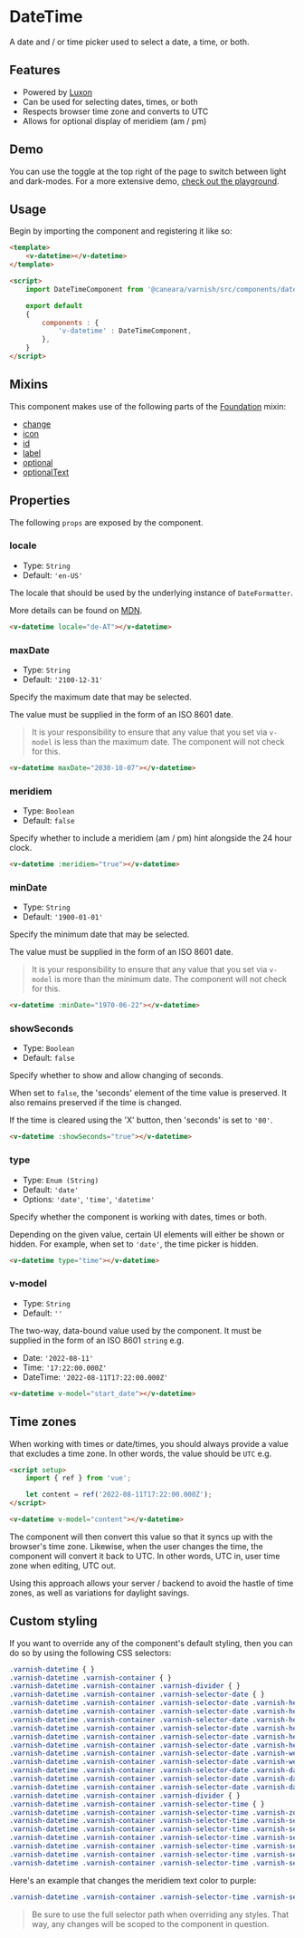 # DateTime

A date and / or time picker used to select a date, a time, or both.

## Features

* Powered by [Luxon](https://moment.github.io/luxon/#/)
* Can be used for selecting dates, times, or both
* Respects browser time zone and converts to UTC
* Allows for optional display of meridiem (am / pm)

## Demo

You can use the toggle at the top right of the page to switch between light and dark-modes. For a more extensive demo, [check out the playground](/playgrounds/datetime/index).

<!-- Setup -->
<script setup>
    import { ref } from 'vue';
    import DateTimeComponent from '../../src/components/datetime.vue';

    let content = ref('2022-09-10T16:35:12.871002Z');
</script>

<!-- Demo -->
<div class="bg-gray-100 dark:bg-black flex justify-center rounded-md p-6 mt-8">
    <ClientOnly>
        <DateTimeComponent label="Start date / time" icon="fas fa-calendar" type="datetime" v-model="content"></DateTimeComponent>
    </ClientOnly>
</div>

## Usage

Begin by importing the component and registering it like so:

```html
<template>
    <v-datetime></v-datetime>
</template>

<script>
    import DateTimeComponent from '@caneara/varnish/src/components/datetime.vue';

    export default
    {
        components : {
            'v-datetime' : DateTimeComponent,
        },
    }
</script>
```

## Mixins

This component makes use of the following parts of the [Foundation](/pages/foundation) mixin:

* [change](/pages/foundation#change)
* [icon](/pages/foundation#icon)
* [id](/pages/foundation#id)
* [label](/pages/foundation#label)
* [optional](/pages/foundation#optional)
* [optionalText](/pages/foundation#optionalText)

## Properties

The following `props` are exposed by the component.

### locale

- Type: `String`
- Default: `'en-US'`

The locale that should be used by the underlying instance of `DateFormatter`.

More details can be found on [MDN](https://developer.mozilla.org/en-US/docs/Web/JavaScript/Reference/Global_Objects/Intl#locale_identification_and_negotiation).

```html
<v-datetime locale="de-AT"></v-datetime>
```

### maxDate

- Type: `String`
- Default: `'2100-12-31'`

Specify the maximum date that may be selected.

The value must be supplied in the form of an ISO 8601 date.

> It is your responsibility to ensure that any value that you set via `v-model` is less than the maximum date. The component will not check for this.

```html
<v-datetime maxDate="2030-10-07"></v-datetime>
```

### meridiem

- Type: `Boolean`
- Default: `false`

Specify whether to include a meridiem (am / pm) hint alongside the 24 hour clock.

```html
<v-datetime :meridiem="true"></v-datetime>
```

### minDate

- Type: `String`
- Default: `'1900-01-01'`

Specify the minimum date that may be selected.

The value must be supplied in the form of an ISO 8601 date.

> It is your responsibility to ensure that any value that you set via `v-model` is more than the minimum date. The component will not check for this.

```html
<v-datetime :minDate="1970-06-22"></v-datetime>
```

### showSeconds

- Type: `Boolean`
- Default: `false`

Specify whether to show and allow changing of seconds.

When set to `false`, the 'seconds' element of the time value is preserved. It also remains preserved if the time is changed.

If the time is cleared using the 'X' button, then 'seconds' is set to `'00'`.

```html
<v-datetime :showSeconds="true"></v-datetime>
```

### type

- Type: `Enum (String)`
- Default: `'date'`
- Options: `'date'`, `'time'`, `'datetime'`

Specify whether the component is working with dates, times or both.

Depending on the given value, certain UI elements will either be shown or hidden. For example, when set to `'date'`, the time picker is hidden.

```html
<v-datetime type="time"></v-datetime>
```

### v-model

- Type: `String`
- Default: `''`

The two-way, data-bound value used by the component. It must be supplied in the form of an ISO 8601 `string` e.g.

* Date: `'2022-08-11'`
* Time: `'17:22:00.000Z'`
* DateTime: `'2022-08-11T17:22:00.000Z'`

```html
<v-datetime v-model="start_date"></v-datetime>
```

## Time zones

When working with times or date/times, you should always provide a value that excludes a time zone. In other words, the value should be `UTC` e.g.

```html
<script setup>
    import { ref } from 'vue';

    let content = ref('2022-08-11T17:22:00.000Z');
</script>

<v-datetime v-model="content"></v-datetime>
```

The component will then convert this value so that it syncs up with the browser's time zone. Likewise, when the user changes the time, the component will convert it back to UTC. In other words, UTC in, user time zone when editing, UTC out.

Using this approach allows your server / backend to avoid the hastle of time zones, as well as variations for daylight savings.

## Custom styling

If you want to override any of the component's default styling, then you can do so by using the following CSS selectors:

```css
.varnish-datetime { }
.varnish-datetime .varnish-container { }
.varnish-datetime .varnish-container .varnish-divider { }
.varnish-datetime .varnish-container .varnish-selector-date { }
.varnish-datetime .varnish-container .varnish-selector-date .varnish-header { }
.varnish-datetime .varnish-container .varnish-selector-date .varnish-header .varnish-caret-left { }
.varnish-datetime .varnish-container .varnish-selector-date .varnish-header .varnish-selector-month-year { }
.varnish-datetime .varnish-container .varnish-selector-date .varnish-header .varnish-selector-month-year .varnish-selector-month { }
.varnish-datetime .varnish-container .varnish-selector-date .varnish-header .varnish-selector-month-year .varnish-selector-year { }
.varnish-datetime .varnish-container .varnish-selector-date .varnish-header .varnish-caret-right { }
.varnish-datetime .varnish-container .varnish-selector-date .varnish-week { }
.varnish-datetime .varnish-container .varnish-selector-date .varnish-week .varnish-week-day { }
.varnish-datetime .varnish-container .varnish-selector-date .varnish-days { }
.varnish-datetime .varnish-container .varnish-selector-date .varnish-days .varnish-day { }
.varnish-datetime .varnish-container .varnish-selector-date .varnish-days .varnish-day .varnish-ordinal { }
.varnish-datetime .varnish-container .varnish-divider { }
.varnish-datetime .varnish-container .varnish-selector-time { }
.varnish-datetime .varnish-container .varnish-selector-time .varnish-zone { }
.varnish-datetime .varnish-container .varnish-selector-time .varnish-selector-minute-hour-second { }
.varnish-datetime .varnish-container .varnish-selector-time .varnish-selector-minute-hour-second .varnish-selector-hour { }
.varnish-datetime .varnish-container .varnish-selector-time .varnish-selector-minute-hour-second .varnish-separator { }
.varnish-datetime .varnish-container .varnish-selector-time .varnish-selector-minute-hour-second .varnish-selector-minute { }
.varnish-datetime .varnish-container .varnish-selector-time .varnish-selector-minute-hour-second .varnish-selector-second { }
.varnish-datetime .varnish-container .varnish-selector-time .varnish-selector-minute-hour-second .varnish-selector-meridiem { }
```

Here's an example that changes the meridiem text color to purple:

```css
.varnish-datetime .varnish-container .varnish-selector-time .varnish-selector-minute-hour-second .varnish-selector-meridiem { @apply text-purple-700 dark:text-purple-400 }
```

> Be sure to use the full selector path when overriding any styles. That way, any changes will be scoped to the component in question.